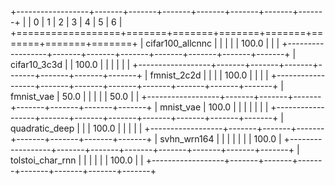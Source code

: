 +------------------+-------+-------+-------+-------+-------+-------+-------+
|                  | 0     | 1     | 2     | 3     | 4     | 5     | 6     |
+==================+=======+=======+=======+=======+=======+=======+=======+
| cifar100_allcnnc |       |       |       |       | 100.0 |       |       |
+------------------+-------+-------+-------+-------+-------+-------+-------+
| cifar10_3c3d     |       | 100.0 |       |       |       |       |       |
+------------------+-------+-------+-------+-------+-------+-------+-------+
| fmnist_2c2d      |       |       |       | 100.0 |       |       |       |
+------------------+-------+-------+-------+-------+-------+-------+-------+
| fmnist_vae       | 50.0  |       |       |       |       | 50.0  |       |
+------------------+-------+-------+-------+-------+-------+-------+-------+
| mnist_vae        | 100.0 |       |       |       |       |       |       |
+------------------+-------+-------+-------+-------+-------+-------+-------+
| quadratic_deep   |       |       | 100.0 |       |       |       |       |
+------------------+-------+-------+-------+-------+-------+-------+-------+
| svhn_wrn164      |       |       |       |       |       |       | 100.0 |
+------------------+-------+-------+-------+-------+-------+-------+-------+
| tolstoi_char_rnn |       |       |       |       |       | 100.0 |       |
+------------------+-------+-------+-------+-------+-------+-------+-------+